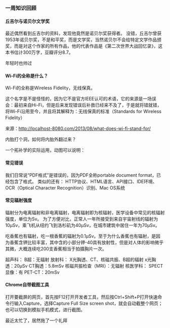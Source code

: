 
### 一周知识回顾
#### 丘吉尔与诺贝尔文学奖

最近偶然看到丘吉尔的资料，发现他竟然是诺贝尔奖获得者。
没错，丘吉尔曾获1953年诺贝尔奖，不是和平奖，而是文学奖，当然诺贝尔不会给特定文学作品颁奖，而是对这个作家的所有作品，他的代表作品是《第二次世界大战回忆录》，这本书估计300万字，豆瓣评分8.7。


年轻时也帅过

#### Wi-Fi的全称是什么？



Wi-Fi的全称是Wireless Fidelity，无线保真。

这个名字是不是怪怪的，因为它不是官方IEEE认可的术语，它的来源是一场误会：最初来自Hi-Fi，但是后来发现错误后补救已经来不及了，于是就将错就错，将Wi-Fi沿用至今，并且将其解释为：无线保真的标准（Standards for Wireless Fidelity）

来源：http://localhost-8080.com/2013/08/what-does-wi-fi-stand-for/

内胎打个洞，如何将内胎外翻过来？

一个拓补学的实际运用，动图可以说明：


#### 常见错误

我们日常说“PDF格式”是错误的，因为PDF全称portable document format，已经包含了格式。
类似的还有：
HTTP协议、HTML语言、API接口、IDE环境、OCR（Optical Character Recognition）识别、Mac OS系统

#### 常见辐射强度

辐射分为电离辐射和非电离辐射，电离辐射即为核辐射，医学设备中常见的核辐射强度，单位为Sv。
为了方便对比，正常人一年所接受到来自宇宙射线的辐射为10μSv，乘飞机从纽约飞到洛杉矶为40μSv，在城市建筑中居住一年为70μSv。

吃香蕉也有辐射，吃一根香蕉的辐射为0.1μSv。至于为什么香蕉也有辐射，是因为香蕉含钾比较丰富，其中含的小部分钾-40具有放射性，但是对人体的影响微乎其微，大概连续吃200支香蕉相当于拍摄胸片一次。

超声科：
B超：无辐射
放射科：
X光胸透、CT、核磁共振、B超的辐射
x光胸透：20μSv
CT胸透：5.8mSv
核磁共振检查（MRI）：无辐射
核医学科：
SPECT显像：有
PET-CT：20mSv



#### Chrome自带截图工具

打开要截屏的网页，首先按F12打开开发者工具，然后按Ctrl+Shift+P打开快速命令行输入Capture，选择Capture Full Size screen shot，就会自动截整个网页；也可以切换到模拟手机模式，进行截图。


最近太忙了，居然拖了一个礼拜